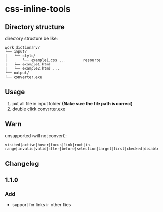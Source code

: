 # css-inline-tools

## Directory structure

directory structure be like:
```
work dictionary/
└── input/
|   └── style/
|       └── example1.css ...        resource
|   └── example1.html
|   └── example2.html ...
└── output/
└── converter.exe
```

## Usage

1. put all file in input folder __(Make sure the file path is correct)__  
2. double click converter.exe

## Warn
unsupported (will not convert):
```
visited|active|hover|focus|link|root|in-range|invalid|valid|after|before|selection|target|first|checked|disabled|enabled|lang
```

## Changelog

## 1.1.0
### Add
- support for links in other flies
